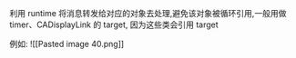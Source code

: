 利用 runtime 将消息转发给对应的对象去处理,避免该对象被循环引用,一般用做 timer、CADisplayLink 的 target, 因为这些类会引用 target

例如:
![[Pasted image 40.png]]